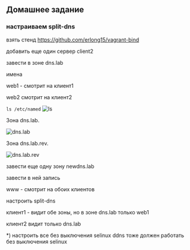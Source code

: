 Домашнее задание
---------------------
### настраиваем split-dns

взять стенд https://github.com/erlong15/vagrant-bind

добавить еще один сервер client2

завести в зоне dns.lab 

имена

web1 - смотрит на клиент1

web2 смотрит на клиент2

`ls /etc/named`
![ls](https://github.com/kyourselfer/OTUS_LinuxAdmin201804/blob/master/lesson13_dns/1/ls_zones.gif)

Зона dns.lab.

![dns.lab](https://github.com/kyourselfer/OTUS_LinuxAdmin201804/blob/master/lesson13_dns/1/dns.lab.gif)

Зона dns.lab.rev.

![dns.lab.rev](https://github.com/kyourselfer/OTUS_LinuxAdmin201804/blob/master/lesson13_dns/1/dns.lab.rev.gif)

завести еще одну зону newdns.lab

завести в ней запись

www - смотрит на обоих клиентов

настроить split-dns

клиент1 - видит обе зоны, но в зоне dns.lab только web1

клиент2 видит только dns.lab

*) настроить все без выключения selinux
ddns тоже должен работать без выключения selinux
